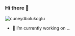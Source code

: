 ### Hi there 👋

<img align="center" src="https://github-readme-stats.vercel.app/api?username=cuneydbolukoglu&show_icons=true" alt="cuneydbolukoglu" />

- 🔭 I’m currently working on ...

<!--
**cuneydbolukoglu/cuneydbolukoglu** is a ✨ _special_ ✨ repository because its `README.md` (this file) appears on your GitHub profile.

Here are some ideas to get you started:

- 🌱 I’m currently learning ...
- 👯 I’m looking to collaborate on ...
- 🤔 I’m looking for help with ...
- 💬 Ask me about ...
- 📫 How to reach me: ...
- 😄 Pronouns: ...
- ⚡ Fun fact: ...
-->
